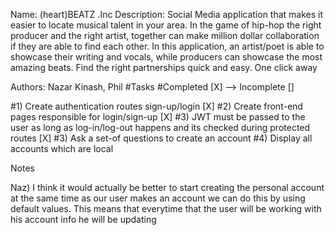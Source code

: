 Name: (heart)BEATZ .Inc
Description: Social Media application that makes it easier to locate musical talent in your area. In the game of hip-hop the right producer and the right artist, together can make million dollar collaboration if they are able to find each other. In this application, an artist/poet is able to showcase their writing and vocals, while producers can showcase the most amazing beats. Find the right partnerships quick and easy. One click away

Authors: Nazar Kinash, Phil
#Tasks
#Completed [X] --> Incomplete []


#1) Create authentication routes sign-up/login [X]
#2) Create front-end pages responsible for login/sign-up [X]
#3) JWT must be passed to the user as long as log-in/log-out happens and its checked during protected routes [X]
#3) Ask a set-of questions to create an account
#4) Display all accounts which are local


Notes

Naz) I think it would actually be better to start creating the personal account at the same time as our user makes an account
we can do this by using default values. 
This means that everytime that the user will be working with his account info he will be updating
